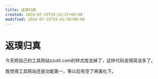 ```yaml
---
title: 返璞归真
created: 2024-07-15T19:32:37+08:00
modified: 2024-07-15T19:41:58+08:00
---
```


# 返璞归真

今天把自己的工具网站zzutil.com的样式库去掉了，这样代码变得简洁多了。

我觉得工具网站还是功能第一，等以后有空了再美化下。
